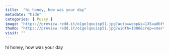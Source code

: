 ```yaml
---
title:  "hi honey, how was your day"
metadate: "hide"
categories: [ Pussy ]
image: "https://preview.redd.it/o1gelqxuisp51.jpg?auto=webp&s=135aadbf9430a71b1a31110e2f6d342fd35df390"
thumb: "https://preview.redd.it/o1gelqxuisp51.jpg?width=1080&crop=smart&auto=webp&s=1b3e6ca38cb67d7d31ddf08ffd9c4bb547f278fe"
visit: ""
---
```

hi honey, how was your day
